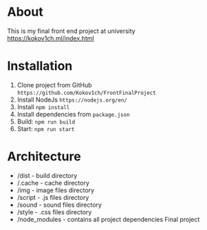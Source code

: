 # About
This is my final front end project at university
<br>
https://kokov1ch.ml/index.html
# Installation
1. Clone project from GitHub `https://github.com/Kokov1ch/FrontFinalProject`
2. Install NodeJs `https://nodejs.org/en/`
3. Install `npm install`
4. Install dependencies from `package.json`
5. Build: `npm run build`
6. Start: `npm run start`
# Architecture
- /dist - build directory
- /.cache - cache directory
- /img - image files directory
- /script - .js files directory
- /sound - sound files directory
- /style - .css files directory
- /node_modules - сontains all project dependencies
Final project
